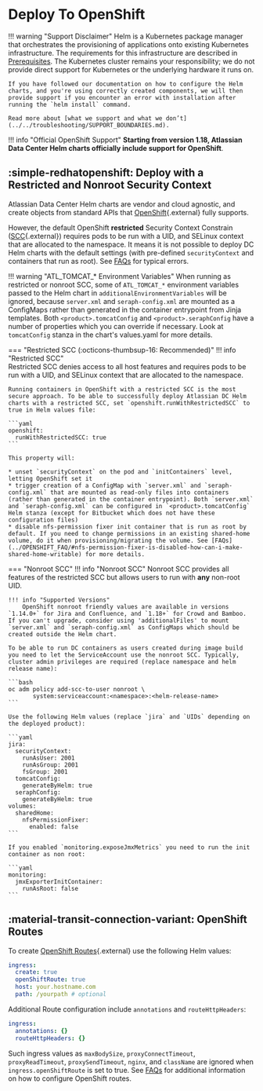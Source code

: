 # Deploy To OpenShift

!!! warning "Support Disclaimer"
    Helm is a Kubernetes package manager that orchestrates the provisioning of applications onto existing Kubernetes infrastructure. The requirements for this infrastructure are described in [Prerequisites](../../userguide/PREREQUISITES.md). The Kubernetes cluster remains your responsibility; we do not provide direct support for Kubernetes or the underlying hardware it runs on.

    If you have followed our documentation on how to configure the Helm charts, and you're using correctly created components, we will then provide support if you encounter an error with installation after running the `helm install` command.

    Read more about [what we support and what we don’t](../../troubleshooting/SUPPORT_BOUNDARIES.md).

!!! info "Official OpenShift Support"
    **Starting from version 1.18, Atlassian Data Center Helm charts officially include support for OpenShift**.

## :simple-redhatopenshift: Deploy with a Restricted and Nonroot Security Context

Atlassian Data Center Helm charts are vendor and cloud agnostic, and create objects from standard APIs that [OpenShift](https://www.openshift.com/){.external} fully supports.

However, the default OpenShift **restricted** Security Context Constrain ([SCC](https://docs.openshift.com/container-platform/4.14/authentication/managing-security-context-constraints.html){.external}) requires pods to be run with a UID, and SELinux context that are allocated to the namespace. It means it is not possible to deploy DC Helm charts with the default settings (with pre-defined `securityContext` and containers that run as root). See [FAQs](../OPENSHIFT_FAQ) for typical errors.

!!! warning "ATL_TOMCAT_* Environment Variables"
    When running as restricted or nonroot SCC, some of `ATL_TOMCAT_*` environment variables passed to the Helm chart in `additionalEnvironmentVariables` will be ignored, because `server.xml` and  `seraph-config.xml` are mounted as a ConfigMaps rather than generated in the container entrypoint from Jinja templates. Both `<product>.tomcatConfig` and `<product>.seraphConfig` have a number of properties which you can override if necessary. Look at `tomcatConfig` stanza in the chart's values.yaml for more details.

=== "Restricted SCC (:octicons-thumbsup-16: Recommended)"
    !!! info "Restricted SCC"        
        Restricted SCC denies access to all host features and requires
        pods to be run with a UID, and SELinux context that are allocated to the namespace.
    
    Running containers in OpenShift with a restricted SCC is the most secure approach. To be able to successfully deploy Atlassian DC Helm charts with a restricted SCC, set `openshift.runWithRestrictedSCC` to true in Helm values file:

    ```yaml
    openshift:
      runWithRestrictedSCC: true
    ```

    This property will:
    
    * unset `securityContext` on the pod and `initContainers` level, letting OpenShift set it
    * trigger creation of a ConfigMap with `server.xml` and `seraph-config.xml` that are mounted as read-only files into containers (rather than generated in the container entrypoint). Both `server.xml` and `seraph-config.xml` can be configured in `<product>.tomcatConfig` Helm stanza (except for Bitbucket which does not have these configuration files)
    * disable nfs-permission fixer init container that is run as root by default. If you need to change permissions in an existing shared-home volume, do it when provisioning/migrating the volume. See [FAQs](../OPENSHIFT_FAQ/#nfs-permission-fixer-is-disabled-how-can-i-make-shared-home-writable) for more details.

=== "Nonroot SCC"
    !!! info "Nonroot SCC"
          Nonroot SCC provides all features of the restricted SCC but allows users to run with **any** non-root UID.

    !!! info "Supported Versions"
        OpenShift nonroot friendly values are available in versions `1.14.0+` for Jira and Confluence, and `1.18+` for Crowd and Bamboo. If you can't upgrade, consider using 'additionalFiles' to mount `server.xml` and `seraph-config.xml` as ConfigMaps which should be created outside the Helm chart.

    To be able to run DC containers as users created during image build you need to let the ServiceAccount use the nonroot SCC. Typically, cluster admin privileges are required (replace namespace and helm release name):
     
    ```bash
    oc adm policy add-scc-to-user nonroot \
           system:serviceaccount:<namespace>:<helm-release-name>
    ```
    
    Use the following Helm values (replace `jira` and `UIDs` depending on the deployed product):
    
    ```yaml
    jira:
      securityContext:
        runAsUser: 2001
        runAsGroup: 2001
        fsGroup: 2001
      tomcatConfig:
        generateByHelm: true
      seraphConfig:
        generateByHelm: true
    volumes:
      sharedHome:
        nfsPermissionFixer:
          enabled: false  
    ```

    If you enabled `monitoring.exposeJmxMetrics` you need to run the init container as non root:
    
    ```yaml
    monitoring:
      jmxExporterInitContainer:
        runAsRoot: false
    ```

## :material-transit-connection-variant: OpenShift Routes

To create [OpenShift Routes](https://docs.openshift.com/container-platform/4.14/networking/routes/route-configuration.html){.external} use the following Helm values:

```yaml
ingress:
  create: true
  openShiftRoute: true
  host: your.hostname.com
  path: /yourpath # optional
```

Additional Route configuration include `annotations` and `routeHttpHeaders`:

```yaml
ingress:
  annotations: {}
  routeHttpHeaders: {}
```
Such ingress values as `maxBodySize`, `proxyConnectTimeout`, `proxyReadTimeout`, `proxySendTimeout`, `nginx`, and `className` are ignored when `ingress.openShiftRoute` is set to true.
See [FAQs](../OPENSHIFT_FAQ) for additional information on how to configure OpenShift routes.